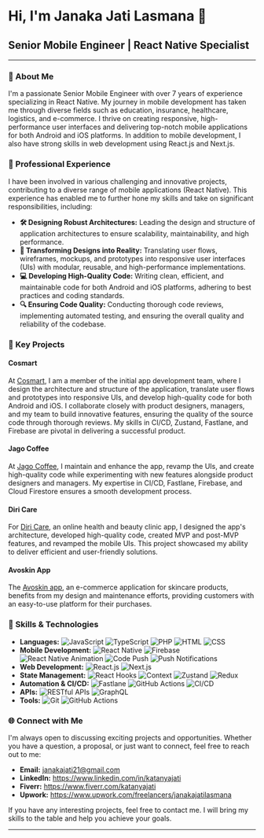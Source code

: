 # Hi, I'm Janaka Jati Lasmana 👋

## Senior Mobile Engineer | React Native Specialist

---

### 🚀 About Me

I'm a passionate Senior Mobile Engineer with over 7 years of experience specializing in React Native. My journey in mobile development has taken me through diverse fields such as education, insurance, healthcare, logistics, and e-commerce. I thrive on creating responsive, high-performance user interfaces and delivering top-notch mobile applications for both Android and iOS platforms. In addition to mobile development, I also have strong skills in web development using React.js and Next.js.

### 💼 Professional Experience

I have been involved in various challenging and innovative projects, contributing to a diverse range of mobile applications (React Native). This experience has enabled me to further hone my skills and take on significant responsibilities, including:
- **🛠️ Designing Robust Architectures:** Leading the design and structure of application architectures to ensure scalability, maintainability, and high performance.
- **🎨 Transforming Designs into Reality:** Translating user flows, wireframes, mockups, and prototypes into responsive user interfaces (UIs) with modular, reusable, and high-performance implementations.
- **💻 Developing High-Quality Code:** Writing clean, efficient, and maintainable code for both Android and iOS platforms, adhering to best practices and coding standards.
- **🔍 Ensuring Code Quality:** Conducting thorough code reviews, implementing automated testing, and ensuring the overall quality and reliability of the codebase.


### 🌟 Key Projects

#### **Cosmart**
At [Cosmart](https://cosmart.id/), I am a member of the initial app development team, where I design the architecture and structure of the application, translate user flows and prototypes into responsive UIs, and develop high-quality code for both Android and iOS. I collaborate closely with product designers, managers, and my team to build innovative features, ensuring the quality of the source code through thorough reviews. My skills in CI/CD, Zustand, Fastlane, and Firebase are pivotal in delivering a successful product.

#### **Jago Coffee**
At [Jago Coffee](https://www.jagocoffee.com/), I maintain and enhance the app, revamp the UIs, and create high-quality code while experimenting with new features alongside product designers and managers. My expertise in CI/CD, Fastlane, Firebase, and Cloud Firestore ensures a smooth development process.

#### **Diri Care**
For [Diri Care](https://diricare.com/), an online health and beauty clinic app, I designed the app's architecture, developed high-quality code, created MVP and post-MVP features, and revamped the mobile UIs. This project showcased my ability to deliver efficient and user-friendly solutions.

#### **Avoskin App**
The [Avoskin app](https://www.avoskinbeauty.com/), an e-commerce application for skincare products, benefits from my design and maintenance efforts, providing customers with an easy-to-use platform for their purchases.

### 🔧 Skills & Technologies

- **Languages:** ![JavaScript](https://img.shields.io/badge/-JavaScript-F7DF1E?logo=javascript&logoColor=black) ![TypeScript](https://img.shields.io/badge/-TypeScript-007ACC?logo=typescript&logoColor=white) ![PHP](https://img.shields.io/badge/-PHP-777BB4?logo=php&logoColor=white) ![HTML](https://img.shields.io/badge/-HTML-E34F26?logo=html5&logoColor=white) ![CSS](https://img.shields.io/badge/-CSS-1572B6?logo=css3&logoColor=white)
- **Mobile Development:** ![React Native](https://img.shields.io/badge/-React%20Native-61DAFB?logo=react&logoColor=black) ![Firebase](https://img.shields.io/badge/-Firebase-FFCA28?logo=firebase&logoColor=black) ![React Native Animation](https://img.shields.io/badge/-React%20Native%20Animation-61DAFB?logo=react&logoColor=black) ![Code Push](https://img.shields.io/badge/-Code%20Push-007ACC?logo=codepush&logoColor=white) ![Push Notifications](https://img.shields.io/badge/-Push%20Notifications-61DAFB?logo=push-notifications&logoColor=black)
- **Web Development:** ![React.js](https://img.shields.io/badge/-React.js-61DAFB?logo=react&logoColor=black) ![Next.js](https://img.shields.io/badge/-Next.js-000000?logo=nextdotjs&logoColor=white)
- **State Management:** ![React Hooks](https://img.shields.io/badge/-React%20Hooks-61DAFB?logo=react&logoColor=black) ![Context](https://img.shields.io/badge/-Context-61DAFB?logo=react&logoColor=black) ![Zustand](https://img.shields.io/badge/-Zustand-61DAFB?logo=react&logoColor=black) ![Redux](https://img.shields.io/badge/-Redux-764ABC?logo=redux&logoColor=white)
- **Automation & CI/CD:** ![Fastlane](https://img.shields.io/badge/-Fastlane-00F200?logo=fastlane&logoColor=white) ![GitHub Actions](https://img.shields.io/badge/-GitHub%20Actions-2088FF?logo=github-actions&logoColor=white) ![CI/CD](https://img.shields.io/badge/-CI/CD-007ACC?logo=circleci&logoColor=white)
- **APIs:** ![RESTful APIs](https://img.shields.io/badge/-RESTful%20APIs-336791?logo=rest&logoColor=white) ![GraphQL](https://img.shields.io/badge/-GraphQL-E10098?logo=graphql&logoColor=white)
- **Tools:** ![Git](https://img.shields.io/badge/-Git-F05032?logo=git&logoColor=white) ![GitHub Actions](https://img.shields.io/badge/-GitHub%20Actions-2088FF?logo=github-actions&logoColor=white)

### 🌐 Connect with Me

I'm always open to discussing exciting projects and opportunities. Whether you have a question, a proposal, or just want to connect, feel free to reach out to me:

- **Email:** janakajati21@gmail.com
- **LinkedIn:** https://www.linkedin.com/in/katanyajati
- **Fiverr:** https://www.fiverr.com/katanyajati
- **Upwork:** https://www.upwork.com/freelancers/janakajatilasmana

If you have any interesting projects, feel free to contact me. I will bring my skills to the table and help you achieve your goals.

---
